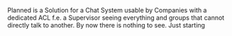 Planned is a Solution for a Chat System usable by Companies with a dedicated ACL 
f.e. a Supervisor seeing everything and groups that cannot directly talk to another.
By now there is nothing to see.
Just starting
